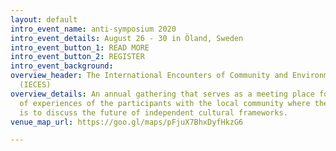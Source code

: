 ```yaml
---
layout: default
intro_event_name: anti-symposium 2020
intro_event_details: August 26 - 30 in Öland, Sweden
intro_event_button_1: READ MORE
intro_event_button_2: REGISTER
intro_event_background: 
overview_header: The International Encounters of Community and Environmental Sociology
  (IECES)
overview_details: An annual gathering that serves as a meeting place for the exchange
  of experiences of the participants with the local community where the objective
  is to discuss the future of independent cultural frameworks.
venue_map_url: https://goo.gl/maps/pFjuX7BhxDyfHkzG6

---
```


